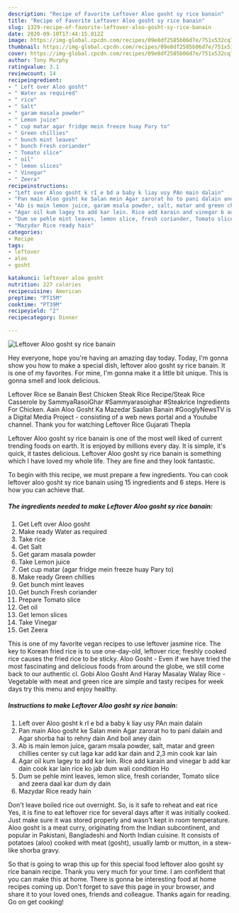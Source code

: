 ```yaml
---
description: "Recipe of Favorite Leftover Aloo gosht sy rice banain"
title: "Recipe of Favorite Leftover Aloo gosht sy rice banain"
slug: 1329-recipe-of-favorite-leftover-aloo-gosht-sy-rice-banain
date: 2020-09-10T17:44:15.012Z
image: https://img-global.cpcdn.com/recipes/09e8df2585b06d7e/751x532cq70/leftover-aloo-gosht-sy-rice-banain-recipe-main-photo.jpg
thumbnail: https://img-global.cpcdn.com/recipes/09e8df2585b06d7e/751x532cq70/leftover-aloo-gosht-sy-rice-banain-recipe-main-photo.jpg
cover: https://img-global.cpcdn.com/recipes/09e8df2585b06d7e/751x532cq70/leftover-aloo-gosht-sy-rice-banain-recipe-main-photo.jpg
author: Tony Murphy
ratingvalue: 3.1
reviewcount: 14
recipeingredient:
- " Left over Aloo gosht"
- " Water as required"
- " rice"
- " Salt"
- " garam masala powder"
- " Lemon juice"
- " cup matar agar fridge mein freeze huay Pary to"
- " Green chillies"
- " bunch mint leaves"
- " bunch Fresh coriander"
- " Tomato slice"
- " oil"
- " lemon slices"
- " Vinegar"
- " Zeera"
recipeinstructions:
- "Left over Aloo gosht k rI e bd a baby k liay usy PAn main dalain"
- "Pan main Aloo gosht ke Salan mein Agar zarorat ho to pani dalain and Agar shorba hai to rehny dain And boil aney dain"
- "Ab is main lemon juice, garam msala powder, salt, matar and green chillies center sy cut laga kar add kar dain and 2,3 min cook kar lain"
- "Agar oil kum lagey to add kar lein. Rice add karain and vinegar b add kar dain cook kar lain rice ko jab dum wali condition Ho"
- "Dum se pehle mint leaves, lemon slice, fresh coriander, Tomato slice and zeera daal kar dum dy dain"
- "Mazydar Rice ready hain"
categories:
- Recipe
tags:
- leftover
- aloo
- gosht

katakunci: leftover aloo gosht 
nutrition: 227 calories
recipecuisine: American
preptime: "PT15M"
cooktime: "PT39M"
recipeyield: "2"
recipecategory: Dinner

---
```



![Leftover Aloo gosht sy rice banain](https://img-global.cpcdn.com/recipes/09e8df2585b06d7e/751x532cq70/leftover-aloo-gosht-sy-rice-banain-recipe-main-photo.jpg)

Hey everyone, hope you're having an amazing day today. Today, I'm gonna show you how to make a special dish, leftover aloo gosht sy rice banain. It is one of my favorites. For mine, I'm gonna make it a little bit unique. This is gonna smell and look delicious.

Leftover Rice se Banain Best Chicken Steak Rice Recipe/Steak Rice Casserole by SammyaRasoiGhar #Sammyarasoighar #Steakrice Ingredients For Chicken. Aain Aloo Gosht Ka Mazedar Saalan Banain #GooglyNewsTV is a Digital Media Project - consisting of a web news portal and a Youtube channel. Thank you for watching Leftover Rice Gujarati Thepla

Leftover Aloo gosht sy rice banain is one of the most well liked of current trending foods on earth. It is enjoyed by millions every day. It is simple, it's quick, it tastes delicious. Leftover Aloo gosht sy rice banain is something which I have loved my whole life. They are fine and they look fantastic.


To begin with this recipe, we must prepare a few ingredients. You can cook leftover aloo gosht sy rice banain using 15 ingredients and 6 steps. Here is how you can achieve that.

<!--inarticleads1-->

##### The ingredients needed to make Leftover Aloo gosht sy rice banain:

1. Get  Left over Aloo gosht
1. Make ready  Water as required
1. Take  rice
1. Get  Salt
1. Get  garam masala powder
1. Take  Lemon juice
1. Get  cup matar (agar fridge mein freeze huay Pary to)
1. Make ready  Green chillies
1. Get  bunch mint leaves
1. Get  bunch Fresh coriander
1. Prepare  Tomato slice
1. Get  oil
1. Get  lemon slices
1. Take  Vinegar
1. Get  Zeera


This is one of my favorite vegan recipes to use leftover jasmine rice. The key to Korean fried rice is to use one-day-old, leftover rice; freshly cooked rice causes the fried rice to be sticky. Aloo Gosht - Even if we have tried the most fascinating and delicious foods from around the globe, we still come back to our authentic cl. Gobi Aloo Gosht And Haray Masalay Walay Rice - Vegetable with meat and green rice are simple and tasty recipes for week days try this menu and enjoy healthy. 

<!--inarticleads2-->

##### Instructions to make Leftover Aloo gosht sy rice banain:

1. Left over Aloo gosht k rI e bd a baby k liay usy PAn main dalain
1. Pan main Aloo gosht ke Salan mein Agar zarorat ho to pani dalain and Agar shorba hai to rehny dain And boil aney dain
1. Ab is main lemon juice, garam msala powder, salt, matar and green chillies center sy cut laga kar add kar dain and 2,3 min cook kar lain
1. Agar oil kum lagey to add kar lein. Rice add karain and vinegar b add kar dain cook kar lain rice ko jab dum wali condition Ho
1. Dum se pehle mint leaves, lemon slice, fresh coriander, Tomato slice and zeera daal kar dum dy dain
1. Mazydar Rice ready hain


Don&#39;t leave boiled rice out overnight. So, is it safe to reheat and eat rice Yes, it is fine to eat leftover rice for several days after it was initially cooked. Just make sure it was stored properly and wasn&#39;t kept in room temperature. Aloo gosht is a meat curry, originating from the Indian subcontinent, and popular in Pakistani, Bangladeshi and North Indian cuisine. It consists of potatoes (aloo) cooked with meat (gosht), usually lamb or mutton, in a stew-like shorba gravy. 

So that is going to wrap this up for this special food leftover aloo gosht sy rice banain recipe. Thank you very much for your time. I am confident that you can make this at home. There is gonna be interesting food at home recipes coming up. Don't forget to save this page in your browser, and share it to your loved ones, friends and colleague. Thanks again for reading. Go on get cooking!

